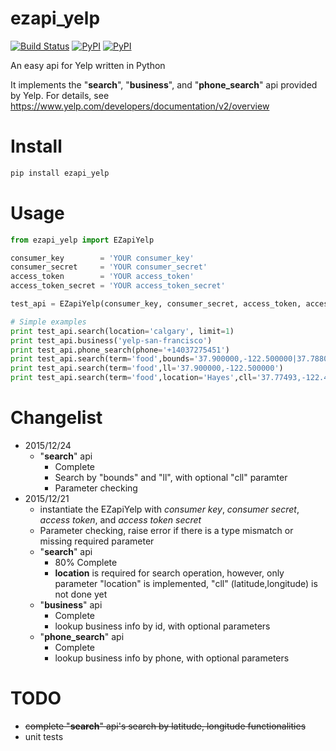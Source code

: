 # ezapi_yelp
[![Build Status](https://travis-ci.org/zehengl/ezapi_yelp.svg?branch=master)](https://travis-ci.org/zehengl/ezapi_yelp) [![PyPI](https://img.shields.io/pypi/dm/ezapi-yelp.svg)](https://pypi.python.org/pypi/ezapi-yelp) [![PyPI](https://img.shields.io/pypi/v/ezapi_yelp.svg)](https://pypi.python.org/pypi/ezapi-yelp)

An easy api for Yelp written in Python

It implements the "**search**", "**business**", and "**phone_search**" api provided by Yelp. For details, see https://www.yelp.com/developers/documentation/v2/overview

# Install
```bash
pip install ezapi_yelp
```

# Usage
```python
from ezapi_yelp import EZapiYelp

consumer_key        = 'YOUR consumer_key'
consumer_secret     = 'YOUR consumer_secret'
access_token        = 'YOUR access_token'
access_token_secret = 'YOUR access_token_secret'

test_api = EZapiYelp(consumer_key, consumer_secret, access_token, access_token_secret)

# Simple examples
print test_api.search(location='calgary', limit=1)
print test_api.business('yelp-san-francisco')
print test_api.phone_search(phone='+14037275451')
print test_api.search(term='food',bounds='37.900000,-122.500000|37.788022,-122.399797')
print test_api.search(term='food',ll='37.900000,-122.500000')
print test_api.search(term='food',location='Hayes',cll='37.77493,-122.419415')

```

# Changelist
* 2015/12/24
    - "**search**" api
        + Complete
        + Search by "bounds" and "ll", with optional "cll" paramter
        + Parameter checking
* 2015/12/21
    - instantiate the EZapiYelp with *consumer key*, *consumer secret*, *access token*, and *access token secret*
    - Parameter checking, raise error if there is a type mismatch or missing required parameter
    - "**search**" api
        + 80% Complete
        + **location** is required for search operation, however, only parameter "location" is implemented, "cll" (latitude,longitude) is not done yet
    - "**business**" api
        + Complete
        + lookup business info by id, with optional parameters
    - "**phone_search**" api
        + Complete
        + lookup business info by phone, with optional parameters

# TODO
- ~~complete "**search**" api's search by latitude, longitude functionalities~~
- unit tests
